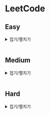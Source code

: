 # LeetCode

## Easy

<details>
<summary>접기/펼치기</summary>
<div markdown="1" style="text-align: center">

| 번호 | 제목                                                                                                                                                                                                                       | 풀이                                                                   |
| ---- | -------------------------------------------------------------------------------------------------------------------------------------------------------------------------------------------------------------------------- | ---------------------------------------------------------------------- |
| 13   | Roman to Intger[[문제]](https://leetcode.com/problems/roman-to-integer/)[[소스]](https://github.com/sksms17456/leetcode/blob/master/easy/13_Roman_to_Integer.js)                                                           | [풀이 보기](https://hbjj.oopy.io/1826b833-429c-4b59-ac67-bc38c8904c28) |
| 14   | Longest Common Prefix[[문제]](https://leetcode.com/problems/longest-common-prefix/)[[소스]](https://github.com/sksms17456/leetcode/blob/master/easy/14_Longest_Common_Prefix.js)                                           | [풀이 보기](https://hbjj.oopy.io/df5eb684-e596-4368-8fb3-6766ba719d54) |
| 20   | Longest Common Prefix[[문제]](https://leetcode.com/problems/valid-parentheses/)[[소스]](https://github.com/sksms17456/leetcode/blob/master/easy/20_Valid_Parentheses.js)                                                   | [풀이 보기](https://hbjj.oopy.io/ebd54386-c363-4a91-9856-361765bcd366) |
| 21   | Merge Two Sorted Lists[[문제]](https://leetcode.com/problems/merge-two-sorted-lists/)[[소스]](https://github.com/sksms17456/leetcode/blob/master/easy/21_Merge_Two_Sorted_Lists.js)                                        | [풀이 보기](https://hbjj.oopy.io/76ed0dc2-bf24-4aae-8f1d-361813ef3082) |
| 26   | Remove Duplicates from Sorted Array[[문제]](https://leetcode.com/problems/remove-duplicates-from-sorted-array/)[[소스]](https://github.com/sksms17456/leetcode/blob/master/easy/26_Remove_Duplicates_from_Sorted_Array.js) | [풀이 보기](https://hbjj.oopy.io/ca1c10ea-aa8f-4a7f-a015-d1b0bd9b9020) |
| 27   | Remove Element[[문제]](https://leetcode.com/problems/remove-element/)[[소스]](https://github.com/sksms17456/leetcode/blob/master/easy/27_Remove_Element.js)                                                                | [풀이 보기](https://hbjj.oopy.io/c297be0f-96e2-4f3a-8dbf-349832c25950) |
| 28   | Implement strStr[[문제]](https://leetcode.com/problems/implement-strstr/)[[소스]](https://github.com/sksms17456/leetcode/blob/master/easy/28_Implement_strStr.js)                                                          | [풀이 보기](https://hbjj.oopy.io/b29a6ca4-70df-458e-9ad3-0ad11c384371) |

</div>
</details>
<br>

## Medium

<details>
<summary>접기/펼치기</summary>
<div markdown="1">

| 번호 | 제목                                                                                                                                                            | 풀이                                                                   |
| ---- | --------------------------------------------------------------------------------------------------------------------------------------------------------------- | ---------------------------------------------------------------------- |
| 2    | Add Two Numbers[[문제]](https://leetcode.com/problems/add-two-numbers/)[[소스]](https://github.com/sksms17456/leetcode/blob/master/medium/2_Add_Two_Numbers.js) | [풀이 보기](https://hbjj.oopy.io/7a734b51-6818-4fe2-8d60-93670d6f3297) |

</div>
</details>
<br>

## Hard

<details>
<summary>접기/펼치기</summary>
<div markdown="1">

| 번호 | 제목 | 풀이 |
| ---- | ---- | ---- |

</div>
</details>
